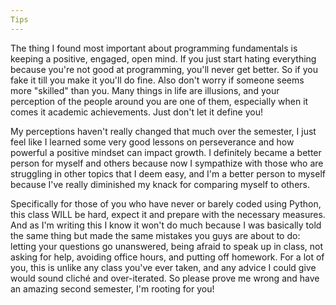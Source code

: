 ```yaml
---
Tips
---
```

  
  The thing I found most important about programming fundamentals is keeping a positive, engaged, open mind. If you just start hating everything because you're not good at programming, you'll never get better. So if you fake it till you make it you'll do fine. Also don't worry if someone seems more "skilled" than you. Many things in life are illusions, and your perception of the people around you are one of them, especially when it comes it academic achievements. Just don't let it define you!

  My perceptions haven't really changed that much over the semester, I just feel like I learned some very good lessons on perseverance and how powerful a positive mindset can impact growth. I definitely became a better person for myself and others because now I sympathize with those who are struggling in other topics that I deem easy, and I'm a better person to myself because I've really diminished my knack for comparing myself to others. 

  Specifically for those of you who have never or barely coded using Python, this class WILL be hard, expect it and 
prepare with the necessary measures. And as I'm writing this I know it won't do much because I was basically told 
the same thing but made the same mistakes you guys are about to do: letting your questions go unanswered, being afraid 
to speak up in class, not asking for help, avoiding office hours, and putting off homework. For a lot of you, this is unlike 
any class you've ever taken, and any advice I could give would sound cliché and over-iterated. So please prove me wrong and have an amazing second semester, I'm rooting for you!














